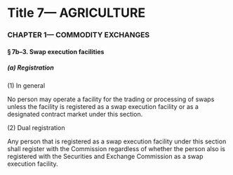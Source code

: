 
# Title 7— AGRICULTURE
### CHAPTER 1— COMMODITY EXCHANGES
#### § 7b–3. Swap execution facilities
##### (a) Registration

(1) In general

No person may operate a facility for the trading or processing of swaps unless the facility is registered as a swap execution facility or as a designated contract market under this section.

(2) Dual registration

Any person that is registered as a swap execution facility under this section shall register with the Commission regardless of whether the person also is registered with the Securities and Exchange Commission as a swap execution facility.
